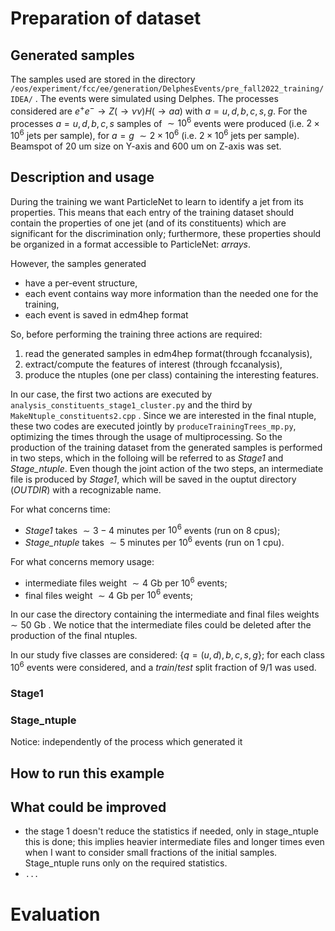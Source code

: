 # Preparation of dataset
## Generated samples
The samples used are stored in the directory `/eos/experiment/fcc/ee/generation/DelphesEvents/pre_fall2022_training/IDEA/` .
The events were simulated using Delphes. 
The processes considered are $e^+ e^- \to Z(\to \nu \nu) H(\to aa)$ with $a = u,d,b,c,s,g$.
For the processes $a =  u,d,b,c,s$ samples of $\sim 10^6$ events were produced (i.e. $2 \times 10^6$ jets per sample), for $a = g$ $\sim 2 \times 10^6$ (i.e. $2 \times 10^6$ jets per sample).
Beamspot of 20 um size on Y-axis and 600 um on Z-axis was set.


## Description and usage
During the training we want ParticleNet to learn to identify a jet from its properties. This means that each entry of the training dataset should contain the properties of one jet (and of its constituents) which are significant for the discrimination only; furthermore, these properties should be organized in a format accessible to ParticleNet: *arrays*.

However, the samples generated
* have a per-event structure, 
* each event contains way more information than the needed one for the training,
* each event is saved in edm4hep format 

So, before performing the training three actions are required:
1. read the generated samples in edm4hep format(through fccanalysis),
2. extract/compute the features of interest (through fccanalysis),
3. produce the ntuples (one per class) containing the interesting features.

In our case, the first two actions are executed by `analysis_constituents_stage1_cluster.py` and the third by `MakeNtuple_constituents2.cpp` .
Since we are interested in the final ntuple, these two codes are executed jointly by `produceTrainingTrees_mp.py`, optimizing the times through the usage of multiprocessing.
So the production of the training dataset from the generated samples is performed in two steps, which in the folloing will be referred to as _Stage1_ and _Stage_ntuple_.
Even though the joint action of the two steps, an intermediate file is produced by _Stage1_, which will be saved in the ouptut directory (_OUTDIR_) with a recognizable name.

For what concerns time: 
* _Stage1_ takes $\sim 3-4$ minutes per $10^6$ events (run on 8 cpus);
* _Stage_ntuple_ takes $\sim 5$ minutes per $10^6$ events (run on 1 cpu).

For what concerns memory usage:
* intermediate files weight $\sim 4$ Gb per $10^6$ events; 
* final files weight $\sim 4$ Gb per $10^6$ events;

In our case the directory containing the intermediate and final files weights $\sim 50$ Gb .
We notice that the intermediate files could be deleted after the production of the final ntuples.

In our study five classes are considered: $\{ q = (u,d), b, c, s, g\}$; for each class $10^6$ events were considered, and a $train/test$ split fraction of $9/1$ was used.

### Stage1


### Stage_ntuple







Notice: independently of the process which generated it

## How to run this example
 

## What could be improved
* the stage 1 doesn't reduce the statistics if needed, only in stage_ntuple this is done; this implies heavier intermediate files and longer times even when I want to consider small fractions of the initial samples. Stage_ntuple runs only on the required statistics.
* ```...```


# Evaluation
